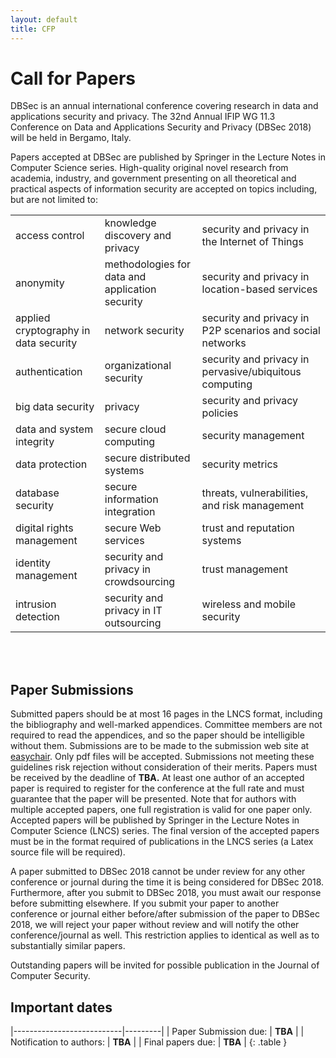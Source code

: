 ```yaml
---
layout: default
title: CFP
---
```


# Call for Papers

DBSec is an annual international conference covering research in data and applications security and privacy.
The 32nd Annual IFIP WG 11.3 Conference on Data and Applications Security and Privacy (DBSec 2018) will be held in Bergamo, Italy.

Papers accepted at DBSec are published by Springer in the Lecture Notes in Computer Science series.
High-quality original novel research from academia, industry, and government presenting on all theoretical and practical aspects of information security are accepted on topics including, but are not limited to:

<table width="100%">
   <tbody>
      <tr>
         <td>access control</td>
         <td>knowledge discovery and privacy</td>
         <td>security and privacy in the Internet of Things</td>
      </tr>
      <tr>
         <td>anonymity</td>
         <td>methodologies for data and application security</td>
         <td>security and privacy in location-based services</td>
      </tr>
      <tr>
         <td>applied cryptography in data security</td>
         <td>network security</td>
         <td>security and privacy in P2P scenarios and social networks</td>
      </tr>
      <tr>
         <td>authentication</td>
         <td>organizational security</td>
         <td>security and privacy in pervasive/ubiquitous computing</td>
      </tr>
      <tr>
         <td>big data security</td>
         <td>privacy</td>
         <td>security and privacy policies</td>
         </tr><tr>
         <td>data and system integrity</td>
         <td>secure cloud computing</td>
         <td>security management</td>
      </tr>
      <tr>
         <td>data protection</td>
         <td>secure distributed systems</td>
         <td>security metrics</td>
      </tr>
      <tr>
         <td>database security</td>
         <td>secure information integration</td>
         <td>threats, vulnerabilities, and risk management</td>
      </tr>
      <tr>
         <td>digital rights management</td>
         <td>secure Web services</td>
         <td>trust and reputation systems</td>
      </tr>
      <tr>
         <td>identity management</td>
         <td>security and privacy in crowdsourcing</td>
         <td>trust management</td>
      </tr>
      <tr>
         <td>intrusion detection </td>
         <td>security and privacy in IT outsourcing</td>
         <td>wireless and mobile security</td>
      </tr>
   </tbody>
</table>

<br><br>


## Paper Submissions

Submitted papers should be at most 16 pages in the LNCS format<!--(author
instructions can be found [here](/authors))-->, including the bibliography and well-marked
appendices. Committee members are not required to read the appendices, and so
the paper should be intelligible without them. Submissions are to be made to
the submission web site at [easychair](http://www.easychair.org). Only pdf files will be
accepted. Submissions not meeting these guidelines risk rejection without
consideration of their merits. Papers must be received by the deadline of
**TBA.**
At least one author of an accepted
paper is required to register for the conference at the full rate and must
guarantee that the paper will be presented. Note that for authors with multiple
accepted papers, one full registration is valid for one paper only. Accepted
papers will be published by Springer in the Lecture Notes in Computer Science
(LNCS) series. The final version of the accepted papers must be in the format
required of publications in the LNCS series (a Latex source file will be
required).

A paper submitted to DBSec 2018 cannot be under review for any
other conference or journal during the time it is being considered for DBSec 2018.
Furthermore, after you submit to DBSec 2018, you must await our response
before submitting elsewhere. If you submit your paper to another conference or
journal either before/after submission of the paper to DBSec 2018, we will
reject your paper without review and will notify the other conference/journal
as well. This restriction applies to identical as well as to substantially
similar papers.
<br>

Outstanding papers will be invited for possible publication in the Journal of
Computer Security. 


## Important dates

|---------------------------|---------|
| Paper Submission due:     | **TBA** |
| Notification to authors:  | **TBA** |
| Final papers due:         | **TBA** |
{: .table }
